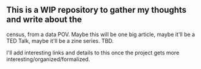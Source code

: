 ## This is a WIP repository to gather my thoughts and write about the 
census, from a data POV. Maybe this will be one big article, maybe it'll 
be a TED Talk, maybe it'll be a zine series. TBD.

I'll add interesting links and details to this once the project gets more 
interesting/organized/formalized. 

